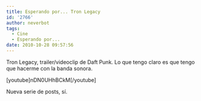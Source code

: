 ```yaml
---
title: Esperando por... Tron Legacy
id: '2766'
author: neverbot
tags:
  - Cine
  - Esperando por...
date: 2010-10-28 09:57:56
---
```


Tron Legacy, trailer/videoclip de Daft Punk. Lo que tengo claro es que tengo que hacerme con la banda sonora.

\[youtube\]nDN0UHhBCkM\[/youtube\]

Nueva serie de posts, sí.